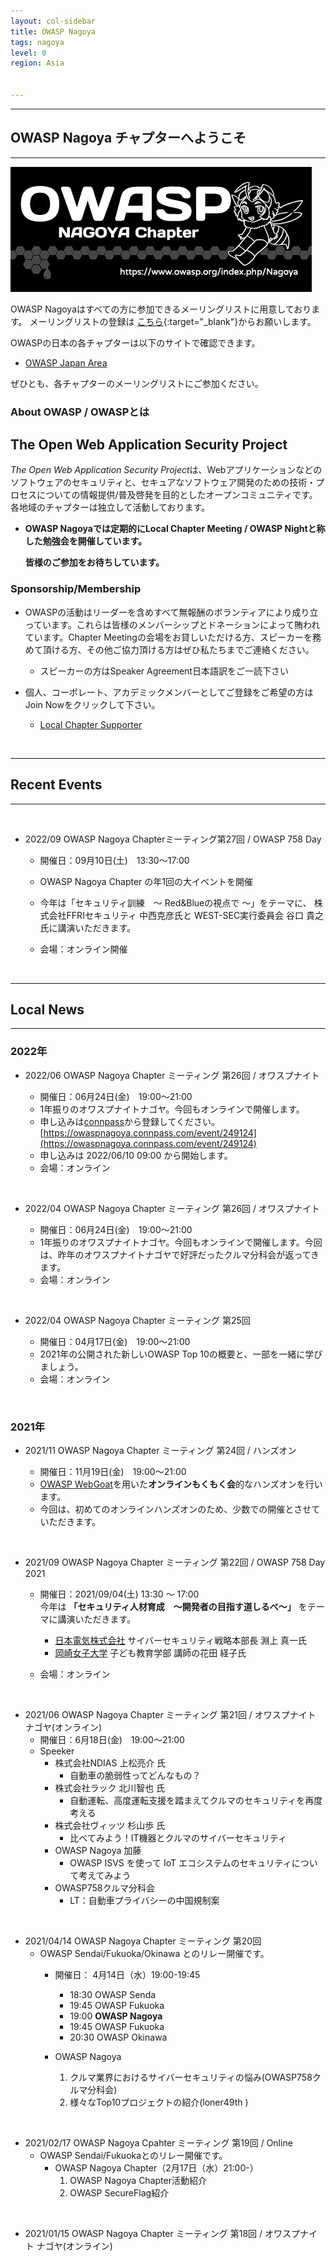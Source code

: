 ```yaml
---
layout: col-sidebar
title: OWASP Nagoya
tags: nagoya
level: 0
region: Asia


---
```

<hr>

## OWASP Nagoya チャプターへようこそ

<hr>

<img src="assets/images/OWASPNagoyaLogo.jpg" alt="OWASP Nagoya">

OWASP Nagoyaはすべての方に参加できるメーリングリストに用意しております。
メーリングリストの登録は
[こちら](https://groups.google.com/a/owasp.org/forum/?hl=ja#!forum/nagoya-chapter){:target="_blank"}からお願いします。


OWASPの日本の各チャプターは以下のサイトで確認できます。
* [OWASP Japan Area](https://owasp.org/chapters/#Asia)

ぜひとも、各チャプターのメーリングリストにご参加ください。


### About OWASP / OWASPとは

## The Open Web Application Security Project
*The Open Web Application Security Project*は、Webアプリケーションなどのソフトウェアのセキュリティと、セキュアなソフトウェア開発のための技術・プロセスについての情報提供/普及啓発を目的としたオープンコミュニティです。
各地域のチャプターは独立して活動しております。

* **OWASP Nagoyaでは定期的にLocal Chapter Meeting / OWASP Nightと称した勉強会を開催しています。**

    **皆様のご参加をお待ちしています。** 

### Sponsorship/Membership

* OWASPの活動はリーダーを含めすべて無報酬のボランティアにより成り立っています。これらは皆様のメンバーシップとドネーションによって賄われています。Chapter Meetingの会場をお貸しいただける方、スピーカーを務めて頂ける方、その他ご協力頂ける方はぜひ私たちまでご連絡ください。
   * スピーカーの方はSpeaker Agreement日本語訳をご一読下さい

* 個人、コーポレート、アカデミックメンバーとしてご登録をご希望の方はJoin Nowをクリックして下さい。
    * [Local Chapter Supporter](https://owasp.org/donate/?reponame=www-chapter-nagoya&title=OWASP+Nagoya)

<br>
<hr>

## Recent Events 
<hr>
<br>

* 2022/09  OWASP Nagoya Chapterミーティング第27回 / OWASP 758 Day

    * 開催日：09月10日(土)　13:30〜17:00
    * OWASP Nagoya Chapter の年1回の大イベントを開催
    * 今年は「セキュリティ訓練　～ Red&Blueの視点で ～」をテーマに、 株式会社FFRIセキュリティ 中西克彦氏と WEST-SEC実行委員会 谷口 貴之氏に講演いただきます。

    * 会場：オンライン開催<br>

<br>
<hr>

## Local News
<hr>

### 2022年
* 2022/06  OWASP Nagoya Chapter ミーティング 第26回 / オワスプナイト

    * 開催日：06月24日(金)　19:00〜21:00
    * 1年振りのオワスプナイトナゴヤ。今回もオンラインで開催します。
    * 申し込みは[connpass](https://owaspnagoya.connpass.com/event/249124)から登録してください。<br>
        [https://owaspnagoya.connpass.com/event/249124](https://owaspnagoya.connpass.com/event/249124)
    * 申し込みは 2022/06/10 09:00 から開始します。
    * 会場：オンライン<br>
<br>

* 2022/04  OWASP Nagoya Chapter ミーティング 第26回 / オワスプナイト

    * 開催日：06月24日(金)　19:00〜21:00
    * 1年振りのオワスプナイトナゴヤ。今回もオンラインで開催します。今回は、昨年のオワスプナイトナゴヤで好評だったクルマ分科会が返ってきます。
    * 会場：オンライン<br>
<br>

* 2022/04  OWASP Nagoya Chapter ミーティング 第25回

    * 開催日：04月17日(金)　19:00〜21:00
    * 2021年の公開された新しいOWASP Top 10の概要と、一部を一緒に学びましょう。
    * 会場：オンライン<br>

<br>

### 2021年

* 2021/11  OWASP Nagoya Chapter ミーティング 第24回 / ハンズオン

    * 開催日：11月19日(金)　19:00〜21:00
    * [OWASP WebGoat](https://owasp.org/www-project-webgoat/)を用いた**オンラインもくもく会**的なハンズオンを行います。
    *  今回は、初めてのオンラインハンズオンのため、少数での開催とさせていただきます。

<br>

* 2021/09 OWASP Nagoya Chapter ミーティング 第22回 / OWASP 758 Day 2021
    * 開催日：2021/09/04(土) 13:30 〜 17:00<br>
        今年は **「セキュリティ人材育成　～開発者の目指す道しるべ～」** をテーマに講演いただきます。
        * [日本電気株式会社](https://jpn.nec.com/) サイバーセキュリティ戦略本部長 淵上 真一氏
        * [岡崎女子大学](https://www.okazaki.ac.jp/) 子ども教育学部 講師の花田 経子氏
    
    * 会場：オンライン <br>
<br>

* 2021/06  OWASP Nagoya Chapter ミーティング 第21回 / オワスプナイト ナゴヤ(オンライン)
    * 開催日：6月18日(金)　19:00〜21:00
    * Speeker
        * 株式会社NDIAS 上松亮介 氏
            * 自動車の脆弱性ってどんなもの？
        * 株式会社ラック 北川智也 氏
            * 自動運転、高度運転支援を踏まえてクルマのセキュリティを再度考える
        * 株式会社ヴィッツ 杉山歩 氏
            * 比べてみよう！IT機器とクルマのサイバーセキュリティ
        * OWASP Nagoya 加藤
            * OWASP ISVS を使って IoT エコシステムのセキュリティについて考えてみよう 	
        * OWASP758クルマ分科会
            * LT：自動車プライバシーの中国規制案 	
        
<br>

* 2021/04/14 OWASP Nagoya Chapter ミーティング 第20回
    * OWASP Sendai/Fukuoka/Okinawa とのリレー開催です。
        * 開催日： 4月14日（水）19:00-19:45

            * 18:30  OWASP Senda
            * 19:45  OWASP Fukuoka
            * 19:00  **OWASP Nagoya**
            * 19:45  OWASP Fukuoka
            * 20:30  OWASP Okinawa

        * OWASP Nagoya
        
            1. クルマ業界におけるサイバーセキュリティの悩み(OWASP758クルマ分科会)
            2. 様々なTop10プロジェクトの紹介(loner49th )
 
<br>

* 2021/02/17 OWASP Nagoya Cpahter ミーティング 第19回 / Online
    * OWASP Sendai/Fukuokaとのリレー開催です。
        * OWASP Nagoya Chapter（2月17日（水）21:00-）
            1. OWASP Nagoya Chapter活動紹介
            2. OWASP SecureFlag紹介

<br>

* 2021/01/15 OWASP Nagoya Chapter ミーティング 第18回 / オワスプナイト ナゴヤ(オンライン)

